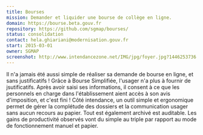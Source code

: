 ```yaml
---
title: Bourses
mission: Demander et liquider une bourse de collège en ligne.
domain: https://bourse.beta.gouv.fr
repository: https://github.com/sgmap/bourses/
status: consolidation
contact: hela.ghiariani@modernisation.gouv.fr
start: 2015-03-01
owner: SGMAP
screenshot: http://www.intendancezone.net/IMG/jpg/foyer.jpg?1446253736
---
```


Il n'a jamais été aussi simple de réaliser sa demande de bourse en ligne, et sans justificatifs ! Grâce à Bourse Simplifiée, l'usager n'a plus à fournir de jsutificatifs. Après avoir saisi ses informations, il consent à ce que les personnels en charge dans l'établissement aient accès à son avis d'imposition, et c'est fini ! 
Côté intendance, un outil simple et ergonomique permet de gérer  la complétude des dossiers et la communication usager sans aucun recours au papier. Tout est également archivé est auditable. Les gains de productivité observés vont du simple au triple par rapport au mode de fonctionnement manuel et papier.
